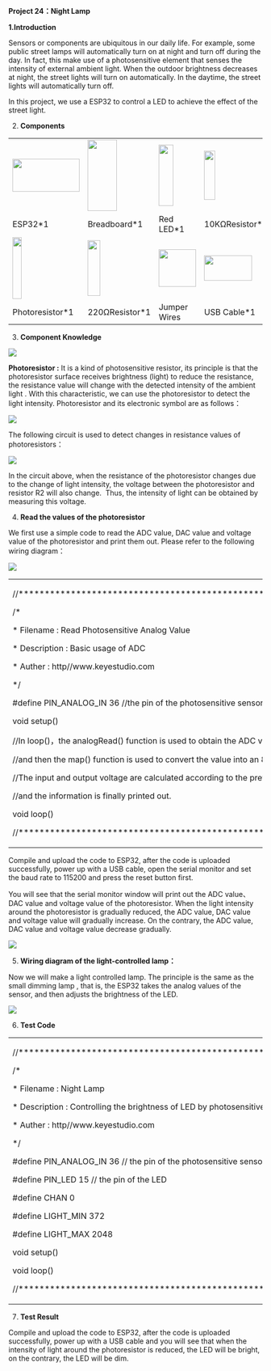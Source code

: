 **Project 24：Night Lamp**

**1.Introduction**

Sensors or components are ubiquitous in our daily life. For example,
some public street lamps will automatically turn on at night and turn
off during the day. In fact, this make use of a photosensitive element
that senses the intensity of external ambient light. When the outdoor
brightness decreases at night, the street lights will turn on
automatically. In the daytime, the street lights will automatically turn
off.

In this project, we use a ESP32 to control a LED to achieve the effect
of the street light.

2.  **Components**

<table>
<tbody>
<tr class="odd">
<td><img src="https://raw.githubusercontent.com/keyestudio/KS5011-KS5011F-Keyestudio-ESP32-Learning-Kit-Complete-Edition-Arduino/master/media/d8beaf7391033a5f6ba4600791f8c348.jpeg" style="width:1.38681in;height:0.67708in" /></td>
<td><img src="https://raw.githubusercontent.com/keyestudio/KS5011-KS5011F-Keyestudio-ESP32-Learning-Kit-Complete-Edition-Arduino/master/media/e380dd26e4825be9a768973802a55fe6.png" style="width:0.6in;height:1.47083in" /></td>
<td><img src="https://raw.githubusercontent.com/keyestudio/KS5011-KS5011F-Keyestudio-ESP32-Learning-Kit-Complete-Edition-Arduino/master/media/ef77f5a64c382157fc2dea21ec373fef.png" style="width:0.29514in;height:1.25903in" /></td>
<td><img src="https://raw.githubusercontent.com/keyestudio/KS5011-KS5011F-Keyestudio-ESP32-Learning-Kit-Complete-Edition-Arduino/master/media/b395b1cd2678f87b3a34dec15659efbc.png" style="width:0.22431in;height:1.00556in" /></td>
<td></td>
</tr>
<tr class="even">
<td>ESP32*1</td>
<td>Breadboard*1</td>
<td>Red LED*1</td>
<td>10KΩResistor*1</td>
<td></td>
</tr>
<tr class="odd">
<td><img src="https://raw.githubusercontent.com/keyestudio/KS5011-KS5011F-Keyestudio-ESP32-Learning-Kit-Complete-Edition-Arduino/master/media/9e553e75b6f976f33438171eb2f2e775.png" style="width:0.19097in;height:1.26597in" /></td>
<td><img src="https://raw.githubusercontent.com/keyestudio/KS5011-KS5011F-Keyestudio-ESP32-Learning-Kit-Complete-Edition-Arduino/master/media/845d05a6108b1662b828610ba9dcb788.png" style="width:0.25833in;height:1.13681in" /></td>
<td><img src="https://raw.githubusercontent.com/keyestudio/KS5011-KS5011F-Keyestudio-ESP32-Learning-Kit-Complete-Edition-Arduino/master/media/e9a8d050105397bb183512fb4ffdd2f6.png" style="width:0.77222in;height:0.77986in" /></td>
<td><img src="https://raw.githubusercontent.com/keyestudio/KS5011-KS5011F-Keyestudio-ESP32-Learning-Kit-Complete-Edition-Arduino/master/media/7dcbd02995be3c142b2f97df7f7c03ce.png" style="width:0.99028in;height:0.52986in" /></td>
<td></td>
</tr>
<tr class="even">
<td>Photoresistor*1</td>
<td>220ΩResistor*1</td>
<td>Jumper Wires</td>
<td>USB Cable*1</td>
<td></td>
</tr>
</tbody>
</table>

3.  **Component Knowledge**

![](/media/9e553e75b6f976f33438171eb2f2e775.png)

**Photoresistor :** It is a kind of photosensitive resistor, its
principle is that the photoresistor surface receives brightness (light)
to reduce the resistance, the resistance value will change with the
detected intensity of the ambient light . With this characteristic, we
can use the photoresistor to detect the light intensity. Photoresistor
and its electronic symbol are as follows：

![](/media/7d575da675a2f6cb511d28b801e2abaa.png)

The following circuit is used to detect changes in resistance values of
photoresistors：

![](/media/5a7f7e641eb78007760a94151c1d80a5.png)

In the circuit above, when the resistance of the photoresistor changes
due to the change of light intensity, the voltage between the
photoresistor and resistor R2 will also change.  Thus, the intensity of
light can be obtained by measuring this voltage.

4.  **Read the values of the photoresistor**

We first use a simple code to read the ADC value, DAC value and voltage
value of the photoresistor and print them out. Please refer to the
following wiring diagram：

![](/media/b762098c798beb08e4d433137c317dc7.png)

<table>
<tbody>
<tr class="odd">
<td><p>//*******************************************************************</p>
<p>/*</p>
<p>* Filename : Read Photosensitive Analog Value</p>
<p>* Description : Basic usage of ADC</p>
<p>* Auther : http//www.keyestudio.com</p>
<p>*/</p>
<p>#define PIN_ANALOG_IN 36 //the pin of the photosensitive sensor</p>
<p>void setup() </p>
<p>//In loop()，the analogRead() function is used to obtain the ADC value,</p>
<p>//and then the map() function is used to convert the value into an 8-bit precision DAC value.</p>
<p>//The input and output voltage are calculated according to the previous formula,</p>
<p>//and the information is finally printed out.</p>
<p>void loop() </p>
<p>//*******************************************************************</p></td>
</tr>
</tbody>
</table>

Compile and upload the code to ESP32, after the code is uploaded
successfully, power up with a USB cable, open the serial monitor and set
the baud rate to 115200 and press the reset button first.

You will see that the serial monitor window will print out the ADC
value、DAC value and voltage value of the photoresistor. When the light
intensity around the photoresistor is gradually reduced, the ADC value,
DAC value and voltage value will gradually increase. On the contrary,
the ADC value, DAC value and voltage value decrease gradually.

![](/media/36d48be9ba9a78c2e1ce41fb0c35cd46.png)

5.  **Wiring diagram of the light-controlled lamp：**

Now we will make a light controlled lamp. The principle is the same as
the small dimming lamp , that is, the ESP32 takes the analog values of
the sensor, and then adjusts the brightness of the LED.

![](/media/77a0c534501f51e7fe7aa221e4db71d9.png)

6.  **Test Code**

<table>
<tbody>
<tr class="odd">
<td><p>//**********************************************************************************</p>
<p>/*</p>
<p>* Filename : Night Lamp</p>
<p>* Description : Controlling the brightness of LED by photosensitive sensor.</p>
<p>* Auther : http//www.keyestudio.com</p>
<p>*/</p>
<p>#define PIN_ANALOG_IN 36 // the pin of the photosensitive sensor</p>
<p>#define PIN_LED 15 // the pin of the LED</p>
<p>#define CHAN 0</p>
<p>#define LIGHT_MIN 372</p>
<p>#define LIGHT_MAX 2048</p>
<p>void setup() </p>
<p>void loop() </p>
<p>//**********************************************************************************</p></td>
</tr>
</tbody>
</table>

7.  **Test Result**

Compile and upload the code to ESP32, after the code is uploaded
successfully, power up with a USB cable and you will see that when the
intensity of light around the photoresistor is reduced, the LED will be
bright, on the contrary, the LED will be dim.

